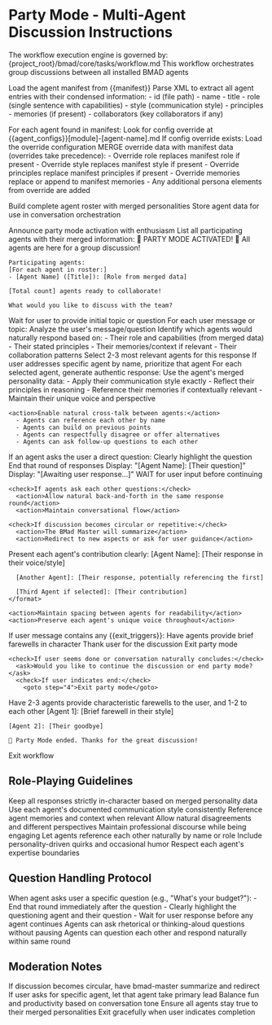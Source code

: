 # Party Mode - Multi-Agent Discussion Instructions

<critical>The workflow execution engine is governed by: {project_root}/bmad/core/tasks/workflow.md</critical>
<critical>This workflow orchestrates group discussions between all installed BMAD agents</critical>

<workflow>

<step n="1" goal="Load Agent Manifest and Configurations">
  <action>Load the agent manifest from {{manifest}}</action>
  <action>Parse XML to extract all agent entries with their condensed information:</action>
    - id (file path)
    - name
    - title
    - role (single sentence with capabilities)
    - style (communication style)
    - principles
    - memories (if present)
    - collaborators (key collaborators if any)

<action>For each agent found in manifest:</action>
<check>Look for config override at {{agent_configs}}[module]-[agent-name].md</check>
<check>If config override exists:</check>
<action>Load the override configuration</action>
<action>MERGE override data with manifest data (overrides take precedence):</action> - Override role replaces manifest role if present - Override style replaces manifest style if present - Override principles replace manifest principles if present - Override memories replace or append to manifest memories - Any additional persona elements from override are added

<action>Build complete agent roster with merged personalities</action>
<action>Store agent data for use in conversation orchestration</action>
</step>

<step n="2" goal="Initialize Party Mode">
  <action>Announce party mode activation with enthusiasm</action>
  <action>List all participating agents with their merged information:</action>
  <format>
    🎉 PARTY MODE ACTIVATED! 🎉
    All agents are here for a group discussion!

    Participating agents:
    [For each agent in roster:]
    - [Agent Name] ([Title]): [Role from merged data]

    [Total count] agents ready to collaborate!

    What would you like to discuss with the team?

  </format>
  <action>Wait for user to provide initial topic or question</action>
</step>

<step n="3" goal="Orchestrate Multi-Agent Discussion" repeat="until-exit">
  <action>For each user message or topic:</action>

  <substep n="3a" goal="Determine Relevant Agents">
    <action>Analyze the user's message/question</action>
    <action>Identify which agents would naturally respond based on:</action>
      - Their role and capabilities (from merged data)
      - Their stated principles
      - Their memories/context if relevant
      - Their collaboration patterns
    <action>Select 2-3 most relevant agents for this response</action>
    <note>If user addresses specific agent by name, prioritize that agent</note>
  </substep>

  <substep n="3b" goal="Generate In-Character Responses">
    <action>For each selected agent, generate authentic response:</action>
    <action>Use the agent's merged personality data:</action>
      - Apply their communication style exactly
      - Reflect their principles in reasoning
      - Reference their memories if contextually relevant
      - Maintain their unique voice and perspective

    <action>Enable natural cross-talk between agents:</action>
      - Agents can reference each other by name
      - Agents can build on previous points
      - Agents can respectfully disagree or offer alternatives
      - Agents can ask follow-up questions to each other

  </substep>

  <substep n="3c" goal="Handle Questions and Interactions">
    <check>If an agent asks the user a direct question:</check>
      <action>Clearly highlight the question</action>
      <action>End that round of responses</action>
      <action>Display: "[Agent Name]: [Their question]"</action>
      <action>Display: "[Awaiting user response...]"</action>
      <action>WAIT for user input before continuing</action>

    <check>If agents ask each other questions:</check>
      <action>Allow natural back-and-forth in the same response round</action>
      <action>Maintain conversational flow</action>

    <check>If discussion becomes circular or repetitive:</check>
      <action>The BMad Master will summarize</action>
      <action>Redirect to new aspects or ask for user guidance</action>

  </substep>

  <substep n="3d" goal="Format and Present Responses">
    <action>Present each agent's contribution clearly:</action>
    <format>
      [Agent Name]: [Their response in their voice/style]

      [Another Agent]: [Their response, potentially referencing the first]

      [Third Agent if selected]: [Their contribution]
    </format>

    <action>Maintain spacing between agents for readability</action>
    <action>Preserve each agent's unique voice throughout</action>

  </substep>

  <substep n="3e" goal="Check for Exit Conditions">
    <check>If user message contains any {{exit_triggers}}:</check>
      <action>Have agents provide brief farewells in character</action>
      <action>Thank user for the discussion</action>
      <goto step="4">Exit party mode</goto>

    <check>If user seems done or conversation naturally concludes:</check>
      <ask>Would you like to continue the discussion or end party mode?</ask>
      <check>If user indicates end:</check>
        <goto step="4">Exit party mode</goto>

  </substep>
</step>

<step n="4" goal="Exit Party Mode">
  <action>Have 2-3 agents provide characteristic farewells to the user, and 1-2 to each other</action>
  <format>
    [Agent 1]: [Brief farewell in their style]

    [Agent 2]: [Their goodbye]

    🎊 Party Mode ended. Thanks for the great discussion!

  </format>
  <action>Exit workflow</action>
</step>

</workflow>

## Role-Playing Guidelines

<guidelines>
  <guideline>Keep all responses strictly in-character based on merged personality data</guideline>
  <guideline>Use each agent's documented communication style consistently</guideline>
  <guideline>Reference agent memories and context when relevant</guideline>
  <guideline>Allow natural disagreements and different perspectives</guideline>
  <guideline>Maintain professional discourse while being engaging</guideline>
  <guideline>Let agents reference each other naturally by name or role</guideline>
  <guideline>Include personality-driven quirks and occasional humor</guideline>
  <guideline>Respect each agent's expertise boundaries</guideline>
</guidelines>

## Question Handling Protocol

<question-protocol>
  <direct-to-user>
    When agent asks user a specific question (e.g., "What's your budget?"):
    - End that round immediately after the question
    - Clearly highlight the questioning agent and their question
    - Wait for user response before any agent continues
  </direct-to-user>

  <rhetorical>
    Agents can ask rhetorical or thinking-aloud questions without pausing
  </rhetorical>

  <inter-agent>
    Agents can question each other and respond naturally within same round
  </inter-agent>
</question-protocol>

## Moderation Notes

<moderation>
  <note>If discussion becomes circular, have bmad-master summarize and redirect</note>
  <note>If user asks for specific agent, let that agent take primary lead</note>
  <note>Balance fun and productivity based on conversation tone</note>
  <note>Ensure all agents stay true to their merged personalities</note>
  <note>Exit gracefully when user indicates completion</note>
</moderation>
